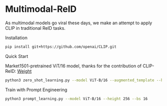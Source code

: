 # Multimodal-ReID

As multimodal models go viral these days, we make an attempt to apply CLIP in traditional ReID tasks.

Installation

```bash
pip install git+https://github.com/openai/CLIP.git
```

Quick Start

Market1501-pretrained ViT/16 model, thanks for the contribution of CLIP-ReID: [Weight](https://drive.google.com/file/d/1GnyAVeNOg3Yug1KBBWMKKbT2x43O5Ch7/view)

```bash
python3 zero_shot_learning.py --model ViT-B/16 --augmented_template --height 256
```

Train with Prompt Engineering
```bash
python3 prompt_learning.py --model ViT-B/16 --height 256 --bs 16
```
